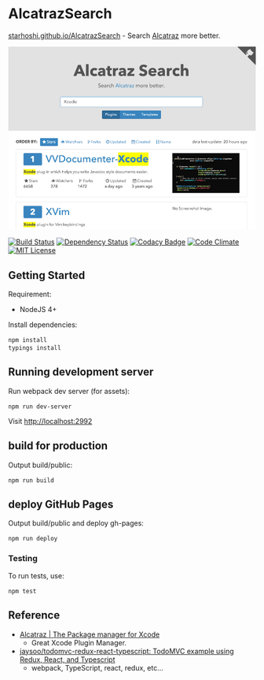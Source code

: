 # AlcatrazSearch

[starhoshi.github.io/AlcatrazSearch](http://starhoshi.github.io/AlcatrazSearch/) - Search [Alcatraz](http://alcatraz.io/) more better.

![screenshot.png (1228×933)](https://raw.githubusercontent.com/starhoshi/AlcatrazSearch/master/screenshot.png)

[![Build Status](https://travis-ci.org/starhoshi/AlcatrazSearch.svg?branch=master)](https://travis-ci.org/starhoshi/AlcatrazSearch)
[![Dependency Status](https://gemnasium.com/starhoshi/AlcatrazSearch.svg)](https://gemnasium.com/starhoshi/AlcatrazSearch)
[![Codacy Badge](https://api.codacy.com/project/badge/grade/143f8ddbf1b043a59cf9b6ab5db55184)](https://www.codacy.com/app/kensuke1751/AlcatrazSearch)
[![Code Climate](https://codeclimate.com/github/starhoshi/AlcatrazSearch/badges/gpa.svg)](https://codeclimate.com/github/starhoshi/AlcatrazSearch)
[![MIT License](http://img.shields.io/badge/license-MIT-blue.svg?style=flat)](LICENSE)

## Getting Started

Requirement:

- NodeJS 4+

Install dependencies:

```
npm install
typings install
```

## Running development server

Run webpack dev server (for assets):

```
npm run dev-server
```

Visit [http://localhost:2992](http://localhost:2992)

## build for production

Output build/public:

```
npm run build
```

## deploy GitHub Pages

Output build/public and deploy gh-pages:

```
npm run deploy
```

### Testing

To run tests, use:

```
npm test
```

## Reference

*  [Alcatraz | The Package manager for Xcode](http://alcatraz.io/)
    * Great Xcode Plugin Manager.
* [jaysoo/todomvc-redux-react-typescript: TodoMVC example using Redux, React, and Typescript](https://github.com/jaysoo/todomvc-redux-react-typescript)
    * webpack, TypeScript, react, redux, etc...
